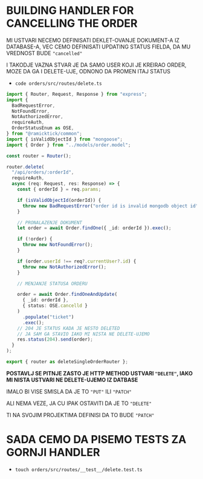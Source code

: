 # BUILDING HANDLER FOR CANCELLING THE ORDER

MI USTVARI NECEMO DEFINISATI DEKLET-OVANJE DOKUMENT-A IZ DATABASE-A, VEC CEMO DEFINISATI UPDATING STATUS FIELDA, DA MU VREDNOST BUDE `"cancelled"`

I TAKODJE VAZNA STVAR JE DA SAMO USER KOJI JE KREIRAO ORDER, MOZE DA GA I DELETE-UJE, ODNONO DA PROMEN ITAJ STATUS

- `code orders/src/routes/delete.ts`

```ts
import { Router, Request, Response } from "express";
import {
  BadRequestError,
  NotFoundError,
  NotAuthorizedError,
  requireAuth,
  OrderStatusEnum as OSE,
} from "@ramicktick/common";
import { isValidObjectId } from "mongoose";
import { Order } from "../models/order.model";

const router = Router();

router.delete(
  "/api/orders/:orderId",
  requireAuth,
  async (req: Request, res: Response) => {
    const { orderId } = req.params;

    if (isValidObjectId(orderId)) {
      throw new BadRequestError("order id is invalid mongodb object id");
    }

    // PRONALAZENJE DOKUMENT
    let order = await Order.findOne({ _id: orderId }).exec();

    if (!order) {
      throw new NotFoundError();
    }

    if (order.userId !== req?.currentUser?.id) {
      throw new NotAuthorizedError();
    }

    // MENJANJE STATUSA ORDERU

    order = await Order.findOneAndUpdate(
      { _id: orderId },
      { status: OSE.cancelld }
    )
      .populate("ticket")
      .exec();
    // 204 JE STATUS KADA JE NESTO DELETED
    // JA SAM GA STAVIO IAKO MI NISTA NE DELETE-UJEMO
    res.status(204).send(order);
  }
);

export { router as deleteSingleOrderRouter };
```

**POSTAVLJ SE PITNJE ZASTO JE HTTP METHOD USTVARI `"DELETE"`, IAKO MI NISTA USTVARI NE DELETE-UJEMO IZ DATBASE**

IMALO BI VISE SMISLA DA JE TO `"PUT"` ILI `"PATCH"`

ALI NEMA VEZE, JA CU IPAK OSTAVITI DA JE TO `"DELETE"`

TI NA SVOJIM PROJEKTIMA DEFINISI DA TO BUDE `"PATCH"`

# SADA CEMO DA PISEMO TESTS ZA GORNJI HANDLER

- `touch orders/src/routes/__test__/delete.test.ts`

```ts

```
